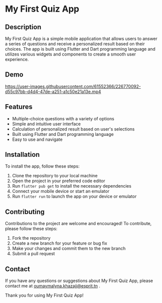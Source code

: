

# My First Quiz App

## Description
My First Quiz App is a simple mobile application that allows users to answer a series of questions and receive a personalized result based on their choices. The app is built using Flutter and Dart programming language and utilizes various widgets and components to create a smooth user experience.

## Demo

https://user-images.githubusercontent.com/61552366/226770092-d55c97bb-d4d4-47de-a251-a1c50e21a13e.mp4




## Features
- Multiple-choice questions with a variety of options
- Simple and intuitive user interface
- Calculation of personalized result based on user's selections
- Built using Flutter and Dart programming language
- Easy to use and navigate

## Installation
To install the app, follow these steps:

1. Clone the repository to your local machine
2. Open the project in your preferred code editor
3. Run `flutter pub get` to install the necessary dependencies
4. Connect your mobile device or start an emulator
5. Run `flutter run` to launch the app on your device or emulator

## Contributing
Contributions to the project are welcome and encouraged! To contribute, please follow these steps:

1. Fork the repository
2. Create a new branch for your feature or bug fix
3. Make your changes and commit them to the new branch
4. Submit a pull request


## Contact
If you have any questions or suggestions about My First Quiz App, please contact me at oumaymalyna.khazaji@esprit.tn .

Thank you for using My First Quiz App!

